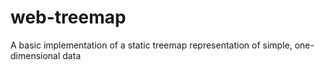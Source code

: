 web-treemap
===========

A basic implementation of a static treemap representation of simple, one-dimensional data
